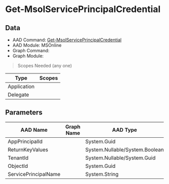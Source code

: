 # Get-MsolServicePrincipalCredential

> 

## Data

+ AAD Command: [Get-MsolServicePrincipalCredential](https://docs.microsoft.com/en-us/powershell/module/MSOnline/Get-MsolServicePrincipalCredential)
+ AAD Module: MSOnline
+ Graph Command: [](https://docs.microsoft.com/en-us/powershell/module//)
+ Graph Module: 

> Scopes Needed (any one)

|Type|Scopes|
|---|---|
|Application||
|Delegate||

## Parameters

|AAD Name|Graph Name|AAD Type|Graph Type|Infos|
|---|---|---|---|---|
|AppPrincipalId||System.Guid|||
|ReturnKeyValues||System.Nullable/System.Boolean|||
|TenantId||System.Nullable/System.Guid|||
|ObjectId||System.Guid|||
|ServicePrincipalName||System.String|||

